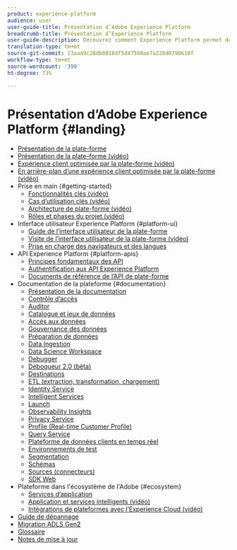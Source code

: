 ```yaml
---
product: experience-platform
audience: user
user-guide-title: Présentation d’Adobe Experience Platform
breadcrumb-title: Présentation d’Experience Platform
user-guide-description: Découvrez comment Experience Platform permet de fournir des expériences personnalisées à vos clients en temps réel.
translation-type: tm+mt
source-git-commit: 13aa49c28db0818df5d47560ae7a220d0790610f
workflow-type: tm+mt
source-wordcount: '399'
ht-degree: 73%

---
```



# Présentation d’Adobe Experience Platform {#landing}

* [Présentation de la plate-forme](home.md)
* [Présentation de la plate-forme (vidéo)](video/platform-overview.md)
* [Expérience client optimisée par la plate-forme (vidéo)](video/customer-experience.md)
* [En arrière-plan d’une expérience client optimisée par la plate-forme (vidéo)](video/customer-experience-bts.md)
* Prise en main {#getting-started}
   * [Fonctionnalités clés (vidéo)](video/key-capabilities.md)
   * [Cas d’utilisation clés (vidéo)](video/platform-use-cases.md)
   * [Architecture de plate-forme (vidéo)](video/platform-architecture.md)
   * [Rôles et phases du projet (vidéo)](video/roles-project-phases.md)
* Interface utilisateur Experience Platform {#platform-ui}
   * [Guide de l’interface utilisateur de la plate-forme](ui-guide.md)
   * [Visite de l’interface utilisateur de la plate-forme (vidéo)](video/platform-ui.md)
   * [Prise en charge des navigateurs et des langues](browser-language-support.md)
* API Experience Platform {#platform-apis}
   * [Principes fondamentaux des API](api-fundamentals.md)
   * [Authentification aux API Experience Platform](https://docs.adobe.com/content/help/en/platform-learn/tutorials/platform-api-authentication.html)
   * [Documents de référence de l’API de plate-forme](https://www.adobe.io/apis/experienceplatform/home/api-reference.html)
* Documentation de la plateforme {#documentation}
   * [Présentation de la documentation](documentation/overview.md)
   * [Contrôle d’accès](https://docs.adobe.com/content/help/fr-FR/experience-platform/access-control/home.html)
   * [Auditor](https://docs.adobe.com/content/help/fr-FR/auditor/using/overview.html)
   * [Catalogue et jeux de données](https://docs.adobe.com/content/help/fr-FR/experience-platform/catalog/home.html)
   * [Accès aux données](https://docs.adobe.com/content/help/fr-FR/experience-platform/data-access/home.html)
   * [Gouvernance des données](https://docs.adobe.com/content/help/fr-FR/experience-platform/data-governance/home.html)
   * [Préparation de données](https://docs.adobe.com/content/help/en/experience-platform/data-prep/home.html)
   * [Data Ingestion](https://docs.adobe.com/content/help/fr-FR/experience-platform/ingestion/home.html)
   * [Data Science Workspace](https://docs.adobe.com/content/help/fr-FR/experience-platform/data-science-workspace/home.html)
   * [Debugger](https://docs.adobe.com/content/help/fr-FR/debugger/using/experience-cloud-debugger.html)
   * [Débogueur 2.0 (bêta)](https://docs.adobe.com/content/help/fr-FR/debugger/using-v2/experience-cloud-debugger.html)
   * [Destinations](https://docs.adobe.com/content/help/fr-FR/experience-platform/rtcdp/destinations/destinations-overview.html)
   * [ETL (extraction, transformation, chargement)](https://docs.adobe.com/content/help/fr-FR/experience-platform/etl/home.html)
   * [Identity Service](https://docs.adobe.com/content/help/fr-FR/experience-platform/identity/home.html)
   * [Intelligent Services](https://docs.adobe.com/content/help/fr-FR/experience-platform/intelligent-services/home.html)
   * [Launch](https://docs.adobe.com/content/help/fr-FR/launch/using/overview.html)
   * [Observability Insights](https://docs.adobe.com/content/help/fr-FR/experience-platform/observability/home.html)
   * [Privacy Service](https://docs.adobe.com/content/help/fr-FR/experience-platform/privacy/home.html)
   * [Profile (Real-time Customer Profile)](https://docs.adobe.com/content/help/fr-FR/experience-platform/profile/home.html)
   * [Query Service](https://docs.adobe.com/content/help/fr-FR/experience-platform/query/home.html)
   * [Plateforme de données clients en temps réel](https://docs.adobe.com/content/help/fr-FR/experience-platform/rtcdp/overview.html)
   * [Environnements de test](https://docs.adobe.com/content/help/fr-FR/experience-platform/sandbox/home.html)
   * [Segmentation](https://docs.adobe.com/content/help/fr-FR/experience-platform/segmentation/home.html)
   * [Schémas](https://docs.adobe.com/content/help/fr-FR/experience-platform/xdm/home.html)
   * [Sources (connecteurs)](https://docs.adobe.com/content/help/en/experience-platform/sources/home.html)
   * [SDK Web](https://docs.adobe.com/content/help/fr-FR/experience-platform/edge/home.html)
* Plateforme dans l&#39;écosystème de l&#39;Adobe {#ecosystem}
   * [Services d’application](application-services.md)
   * [Application et services intelligents (vidéo)](video/application-intelligent-services.md)
   * [Intégrations de plateformes avec l’Experience Cloud (vidéo)](video/experience-cloud-integrations.md)
* [Guide de dépannage](troubleshooting.md)
* [Migration ADLS Gen2](adls2-gen2-migration.md)
* [Glossaire](glossary.md)
* [Notes de mise à jour](https://docs.adobe.com/content/help/fr-FR/experience-platform/release-notes/latest.html)